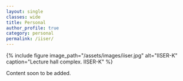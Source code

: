 ```yaml
---
layout: single
classes: wide
title: Personal
author_profile: true
category: personal
permalink: /iiser/
---
```

{% include figure image_path="/assets/images/iiser.jpg"
 alt="IISER-K" caption="Lecture hall complex. IISER-K" %}

Content soon to be added.
